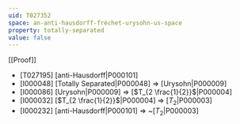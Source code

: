 ```yaml
---
uid: T027352
space: an-anti-hausdorff-fréchet-urysohn-us-space
property: totally-separated
value: false
---
```

[[Proof]]

* [T027195] [anti-Hausdorff|P000101]
* [I000048] [Totally Separated|P000048] => [Urysohn|P000009]
* [I000086] [Urysohn|P000009] => [$T_{2 \frac{1}{2}}$|P000004]
* [I000032] [$T_{2 \frac{1}{2}}$|P000004] => [$T_2$|P000003]
* [I000232] [anti-Hausdorff|P000101] => ~[$T_2$|P000003]

